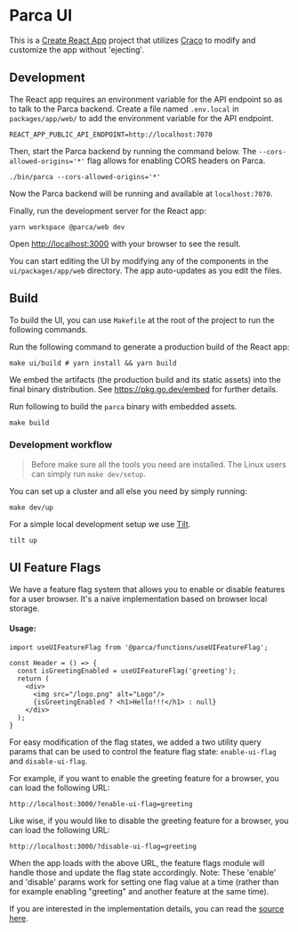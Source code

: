 # Parca UI

This is a [Create React App](https://create-react-app.dev/) project that utilizes [Craco](https://github.com/gsoft-inc/craco) to modify and customize the app without 'ejecting'.

## Development

The React app requires an environment variable for the API endpoint so as to talk to the Parca backend. Create a file named `.env.local` in `packages/app/web/` to add the environment variable for the API endpoint.

```
REACT_APP_PUBLIC_API_ENDPOINT=http://localhost:7070
```

Then, start the Parca backend by running the command below. The `--cors-allowed-origins='*'` flag allows for enabling CORS headers on Parca.

```shell
./bin/parca --cors-allowed-origins='*'
```

Now the Parca backend will be running and available at `localhost:7070`.

Finally, run the development server for the React app:

```shell
yarn workspace @parca/web dev
```

Open [http://localhost:3000](http://localhost:3000) with your browser to see the result.

You can start editing the UI by modifying any of the components in the `ui/packages/app/web` directory. The app auto-updates as you edit the files.

## Build

To build the UI, you can use `Makefile` at the root of the project to run the following commands.

Run the following command to generate a production build of the React app:

```shell
make ui/build # yarn install && yarn build
```

We embed the artifacts (the production build and its static assets) into the final binary distribution.
See https://pkg.go.dev/embed for further details.

Run following to build the `parca` binary with embedded assets.

```shell
make build
```

### Development workflow

> Before make sure all the tools you need are installed. The Linux users can simply run `make dev/setup`.

You can set up a cluster and all else you need by simply running:

```shell
make dev/up
```

For a simple local development setup we use [Tilt](https://tilt.dev).

```shell
tilt up
```

## UI Feature Flags
We have a feature flag system that allows you to enable or disable features for a user browser. It's a naive implementation based on browser local storage.

#### Usage:
```
import useUIFeatureFlag from '@parca/functions/useUIFeatureFlag';

const Header = () => {
  const isGreetingEnabled = useUIFeatureFlag('greeting');
  return (
    <div>
      <img src="/logo.png" alt="Logo"/>
      {isGreetingEnabled ? <h1>Hello!!!</h1> : null}
    </div>
  );
}
```

For easy modification of the flag states, we added a two utility query params that can be used to control the feature flag state: `enable-ui-flag` and `disable-ui-flag`.

For example, if you want to enable the greeting feature for a browser, you can load the following URL:
```
http://localhost:3000/?enable-ui-flag=greeting
```
Like wise, if you would like to disable the greeting feature for a browser, you can load the following URL:
```
http://localhost:3000/?disable-ui-flag=greeting
```

When the app loads with the above URL, the feature flags module will handle those and update the flag state accordingly.
Note: These 'enable' and 'disable' params work for setting one flag value at a time (rather than for example enabling "greeting" and another feature at the same time).

If you are interested in the implementation details, you can read the [source here](packages/shared/functions/src/useUIFeatureFlag/index.ts).
